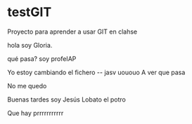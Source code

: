 # testGIT
Proyecto para aprender a usar GIT en clahse

hola soy Gloria.

qué pasa? soy profeIAP

Yo estoy cambiando el fichero -- jasv
uououo
A ver que pasa


No me quedo

Buenas tardes soy Jesús Lobato el potro

Que hay
prrrrrrrrrrr
